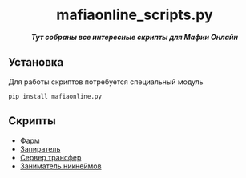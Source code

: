 <h1 align="center">
  <br>
  mafiaonline_scripts.py
  <br>
</h1>
<p align="center">
    <em><b>Тут собраны все интересные скрипты для Мафии Онлайн</b></em>
</p>

## Установка
Для работы скриптов потребуется специальный модуль
```shell
pip install mafiaonline.py
```

## Скрипты
* [Фарм](https://github.com/ZakovskiyScripts/mafiaonline_scripts.py/tree/main/farm)
* [Запиратель](https://github.com/ZakovskiyScripts/mafiaonline_scripts.py/tree/main/closer)
* [Сервер трансфер](https://github.com/ZakovskiyScripts/mafiaonline_scripts.py/tree/main/servertransfer)
* [Заниматель никнеймов](https://github.com/ZakovskiyScripts/mafiaonline_scripts.py/tree/main/stalker_nicknames)
